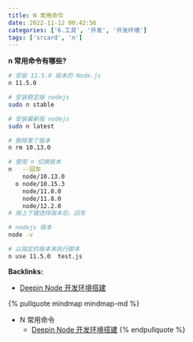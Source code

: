 ```yaml
---
title: N 常用命令
date: 2022-11-12 00:42:56
categories: ['6.工具', '开发', '开发环境']
tags: ['srcard', 'n']
---
```


**n 常用命令有哪些?**
  
```sh
# 安装 11.5.0 版本的 Node.js 
n 11.5.0                   

# 安装稳定版 nodejs
sudo n stable 

# 安装最新版 nodejs
sudo n latest

# 删除某个版本
n rm 10.13.0

# 使用 n 切换版本
n   --回车
    node/10.13.0
  ο node/10.15.3
    node/11.0.0
    node/11.8.0
    node/12.2.0
# 按上下键选择版本后，回车

# nodejs 版本
node -v

# 以指定的版本来执行脚本
n use 11.5.0  test.js

```
<!--SR:!2027-07-15,1112,252-->


**Backlinks:**

- [Deepin Node 开发环境搭建](../bc518616254162513c0aac7de77d137853f3de88)

{% pullquote mindmap mindmap-md %}
- N 常用命令
  - [Deepin Node 开发环境搭建](../bc518616254162513c0aac7de77d137853f3de88)
{% endpullquote %}